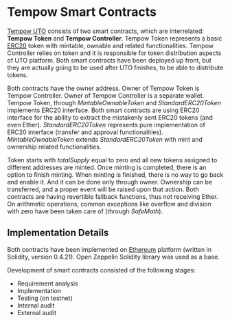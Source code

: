 # Tempow Smart Contracts
[Tempow UTO](https://tempow.io) consists of two smart contracts, which are interrelated: **Tempow Token** and **Tempow Controller**. Tempow Token represents a basic [ERC20](https://en.wikipedia.org/wiki/ERC20) token with mintable, ownable and related functionalities. Tempow Controller relies on token and it is responsible for token distribution aspects of UTO platform. Both smart contracts have been deployed up front, but they are actually going to be used after UTO finishes, to be able to distribute tokens.

Both contracts have the owner address. Owner of Tempow Token is Tempow Controller. Owner of Tempow Controller is a separate wallet. Tempow Token, through *MintableOwnableToken* and *StandardERC20Token* implements ERC20 interface. Both smart contracts are using ERC20 interface for the ability to extract the mistakenly sent ERC20 tokens (and even Ether). *StandardERC20Token* represents pure implementation of ERC20 interface (transfer and approval functionalities). *MintableOwnableToken* extends *StandardERC20Token* with mint and ownership related functionalities. 

Token starts with *totalSupply* equal to zero and all new tokens assigned to different addresses are minted. Once minting is completed, there is an option to finish minting. When minting is finished, there is no way to go back and enable it. And it can be done only
through owner. Ownership can be transferred, and a proper event will be raised upon that action. Both contracts are having revertible fallback functions, thus not receiving Ether. On arithmetic operations, common exceptions like overflow and division with zero have been taken care of (through *SafeMath*).

## Implementation Details
Both contracts have been implemented on [Ethereum](https://www.ethereum.org/) platform (written in Solidity, version 0.4.21). Open Zeppelin Solidity library was used as a base.

Development of smart contracts consisted of the following stages:
- Requirement analysis
- Implementation
- Testing (on testnet)
- Internal audit
- External audit



